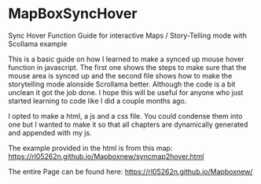 # MapBoxSyncHover
Sync Hover Function Guide for interactive Maps / Story-Telling mode with Scollama example 

This is a basic guide on how I learned to make a synced up mouse hover function in javascript. The first one shows the steps to make sure that the mouse area is synced up and the second file shows how to make the storytelling mode alonside Scrollama better. Although the code is a bit unclean it got the job done. I hope this will be useful for anyone who just started learning to code like I did a couple months ago. 

I opted to make a html, a js and a css file. You could condense them into one but I wanted to make it so that all chapters are dynamically generated and appended with my js. 

The example provided in the html is from this map: https://rl05262n.github.io/Mapboxnew/syncmap2hover.html 

The entire Page can be found here: https://rl05262n.github.io/Mapboxnew/ 
